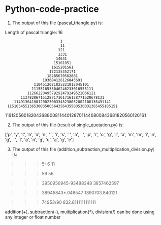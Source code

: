 # Python-code-practice
1. The output of this file (pascal_triangle.py) is: 

Length of pascal triangle: 16

                             1                              
                             11                             
                            121                             
                            1331                            
                           14641                            
                          15101051                          
                         1615201561                         
                        172135352171                        
                       18285670562881                       
                     193684126126843691                     
                 1104512021025221012045101                  
                1115516533046246233016555111                
              1126622049579292479249522066121               
           11378286715128717161716128771528678131           
        11491364100120023003343230032002100136491141        
     11510545513653003500564356435500530031365455105151     
 116120560182043688008114401287011440800843681820560120161  
>>> 


2. The output of this file (result of single_quotation.py) is: 

['p', 'y', 't', 'h', 'o', 'n', ' ', 'i', 's', ' ', 'a', ' ', 'p', 'r', 'o', 'g', 'r', 'a', 'm', 'm', 'i', 'n', 'g', ' ', 'l', 'a', 'n', 'g', 'u', 'a', 'g', 'e']


3. The output of this file (addition_subtraction_multiplication_division.py) is: 


>>> 5+6
11

>>> 56
56

>>> 3950950945-93488348
3857462597

>>> 38945843*.048547
1890703.840121

>>> 74953/90
832.8111111111111


addition(+), subtraction(-), multiplication(*), division(/) can be done using any integer or float number
